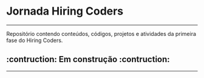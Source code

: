 # Jornada Hiring Coders
---

Repositório contendo conteúdos, códigos, projetos e atividades da primeira fase do Hiring Coders.

## :contruction: Em construção :contruction:

---